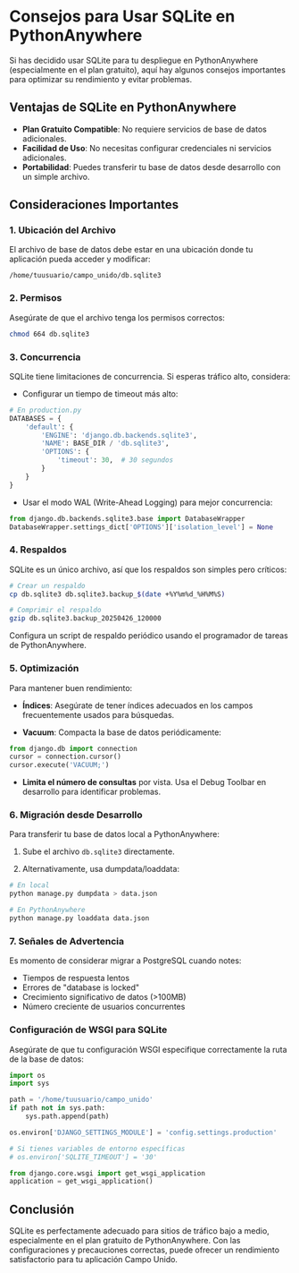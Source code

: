 # Consejos para Usar SQLite en PythonAnywhere

Si has decidido usar SQLite para tu despliegue en PythonAnywhere (especialmente en el plan gratuito), aquí hay algunos consejos importantes para optimizar su rendimiento y evitar problemas.

## Ventajas de SQLite en PythonAnywhere

- **Plan Gratuito Compatible**: No requiere servicios de base de datos adicionales.
- **Facilidad de Uso**: No necesitas configurar credenciales ni servicios adicionales.
- **Portabilidad**: Puedes transferir tu base de datos desde desarrollo con un simple archivo.

## Consideraciones Importantes

### 1. Ubicación del Archivo

El archivo de base de datos debe estar en una ubicación donde tu aplicación pueda acceder y modificar:

```
/home/tuusuario/campo_unido/db.sqlite3
```

### 2. Permisos

Asegúrate de que el archivo tenga los permisos correctos:

```bash
chmod 664 db.sqlite3
```

### 3. Concurrencia

SQLite tiene limitaciones de concurrencia. Si esperas tráfico alto, considera:

- Configurar un tiempo de timeout más alto:
```python
# En production.py
DATABASES = {
    'default': {
        'ENGINE': 'django.db.backends.sqlite3',
        'NAME': BASE_DIR / 'db.sqlite3',
        'OPTIONS': {
            'timeout': 30,  # 30 segundos
        }
    }
}
```

- Usar el modo WAL (Write-Ahead Logging) para mejor concurrencia:
```python
from django.db.backends.sqlite3.base import DatabaseWrapper
DatabaseWrapper.settings_dict['OPTIONS']['isolation_level'] = None
```

### 4. Respaldos

SQLite es un único archivo, así que los respaldos son simples pero críticos:

```bash
# Crear un respaldo
cp db.sqlite3 db.sqlite3.backup_$(date +%Y%m%d_%H%M%S)

# Comprimir el respaldo
gzip db.sqlite3.backup_20250426_120000
```

Configura un script de respaldo periódico usando el programador de tareas de PythonAnywhere.

### 5. Optimización

Para mantener buen rendimiento:

- **Índices**: Asegúrate de tener índices adecuados en los campos frecuentemente usados para búsquedas.

- **Vacuum**: Compacta la base de datos periódicamente:
```python
from django.db import connection
cursor = connection.cursor()
cursor.execute('VACUUM;')
```

- **Limita el número de consultas** por vista. Usa el Debug Toolbar en desarrollo para identificar problemas.

### 6. Migración desde Desarrollo

Para transferir tu base de datos local a PythonAnywhere:

1. Sube el archivo `db.sqlite3` directamente.

2. Alternativamente, usa dumpdata/loaddata:
```bash
# En local
python manage.py dumpdata > data.json

# En PythonAnywhere
python manage.py loaddata data.json
```

### 7. Señales de Advertencia

Es momento de considerar migrar a PostgreSQL cuando notes:

- Tiempos de respuesta lentos
- Errores de "database is locked"
- Crecimiento significativo de datos (>100MB)
- Número creciente de usuarios concurrentes

### Configuración de WSGI para SQLite

Asegúrate de que tu configuración WSGI especifique correctamente la ruta de la base de datos:

```python
import os
import sys

path = '/home/tuusuario/campo_unido'
if path not in sys.path:
    sys.path.append(path)

os.environ['DJANGO_SETTINGS_MODULE'] = 'config.settings.production'

# Si tienes variables de entorno específicas
# os.environ['SQLITE_TIMEOUT'] = '30'

from django.core.wsgi import get_wsgi_application
application = get_wsgi_application()
```

## Conclusión

SQLite es perfectamente adecuado para sitios de tráfico bajo a medio, especialmente en el plan gratuito de PythonAnywhere. Con las configuraciones y precauciones correctas, puede ofrecer un rendimiento satisfactorio para tu aplicación Campo Unido. 